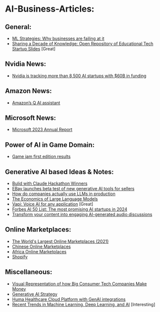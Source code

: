 # AI-Business-Articles:

## General:
- [ML Strategies: Why businesses are failing at it](https://www.analyticsinsight.net/machine-learning-strategies-why-businesses-are-failing-at-it/)  
- [Sharing a Decade of Knowledge: Open Repository of Educational Tech Startup Slides](https://github.com/mahdinasseri/Open-Presentations) [Great]  

## Nvidia News:
- [Nvidia is tracking more than 8,500 AI startups with $60B in funding](https://venturebeat.com/2021/08/02/nvidia-is-tracking-more-than-8500-ai-startups-with-60b-in-funding/)    

## Amazon News:
- [Amazon’s Q AI assistant](https://www.theverge.com/2023/11/28/23980203/aws-amazon-query-generative-ai)  

## Microsoft News:
- [Microsoft 2023 Annual Report](https://www.microsoft.com/investor/reports/ar23/index.html)  

## Power of AI in Game Domain:
- [Game jam first edition results](https://huggingface.co/blog/game-jam-first-edition-results)  

## Generative AI based Ideas & Notes:
- [Bulid with Claude Hackathon Winners](https://www.linkedin.com/feed/update/urn:li:activity:7091902016825798656/)
- [EBay launches beta test of new generative AI tools for sellers](https://www.retailbrew.com/stories/2023/06/16/ebay-beta-generative-ai)
- [How do companies actually use LLMs in production](https://www.linkedin.com/posts/elenasamuylova_how-do-companies-actually-use-llms-in-production-activity-7137435035002949632-5hK5?utm_source=share&utm_medium=member_desktop)
- [The Economics of Large Language Models](https://sunyan.substack.com/p/the-economics-of-large-language-models)
- [Vapi: Voice AI for any application](https://vapi.ai/) [Great]
- [Forbes AI 50 List: The most promising AI startups in 2024](https://weaviate.io/blog/forbes-ai-50-2024)
- [Transform your content into engaging AI-generated audio discussions](https://illuminate.google.com/home?pli=1)  

## Online Marketplaces:
- [The World's Largest Online Marketplaces (2021)](https://www.statista.com/chart/24405/top-5-online-market-places-by-gmv/)  
- [Chinese Online Marketplaces](https://github.com/ahkarami/AI-Business-Articles/blob/main/chinese_online_marketplaces.md)
- [Africa Online Marketplaces](https://github.com/ahkarami/AI-Business-Articles/blob/main/Africa_Online_MarketPlaces.md)  
- [Shopify](https://github.com/ahkarami/AI-Business-Articles/blob/main/Shopify_Part1.md)  

## Miscellaneous:
- [Visual Representation of how Big Consumer Tech Companies Make Money](https://www.linkedin.com/posts/rammohans_consumertech-businessrevenue-techcompanies-activity-7010443331809767425-VT6k/?utm_source=share&utm_medium=member_android)  
- [Generative AI Strategy](https://huyenchip.com/2023/06/07/generative-ai-strategy.html)
- [Huma Healthcare Cloud Platform with GenAI integrations](https://www.huma.com/press-release-series-d-launches-huma-cloud-platform-genai)  
- [Recent Trends in Machine Learning, Deep Learning, and AI](https://www.linkedin.com/posts/sebastianraschka_what-are-the-recent-trends-in-machine-learning-activity-7173329104547536896-x0-5?utm_source=share&utm_medium=member_desktop) [Interesting]  
